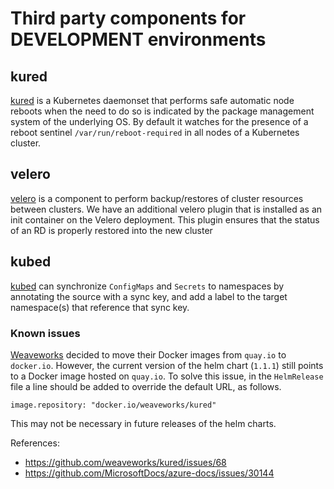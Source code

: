 # Third party components for DEVELOPMENT environments

## kured

[kured](https://github.com/weaveworks/kured) is a Kubernetes daemonset that performs safe automatic node reboots when the need to do so is indicated by the package management system of the underlying OS. By default it watches for the presence of a reboot sentinel `/var/run/reboot-required` in all nodes of a Kubernetes cluster.

## velero

[velero](https://github.com/heptio/velero) is a component to perform backup/restores of cluster resources between clusters. We have an additional velero plugin that is installed as an init container on the Velero deployment. This plugin ensures that the status of an RD is properly restored into the new cluster

## kubed

[kubed](https://github.com/appscode/kubed) can synchronize `ConfigMaps` and `Secrets` to namespaces by annotating the source with a sync key, and add a label to the target namespace(s) that reference that sync key.

### Known issues

[Weaveworks](https://www.weave.works/) decided to move their Docker images from `quay.io` to `docker.io`.
However, the current version of the helm chart (`1.1.1`) still points to a Docker image hosted on `quay.io`. To solve this issue, in the `HelmRelease` file a line should be added to override the default URL, as follows.

```
image.repository: "docker.io/weaveworks/kured"
```

This may not be necessary in future releases of the helm charts.

References:
- https://github.com/weaveworks/kured/issues/68
- https://github.com/MicrosoftDocs/azure-docs/issues/30144